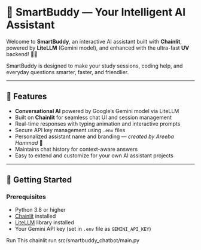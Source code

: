 # 🤖 SmartBuddy — Your Intelligent AI Assistant

Welcome to **SmartBuddy**, an interactive AI assistant built with **Chainlit**, powered by **LiteLLM** (Gemini model), and enhanced with the ultra-fast **UV** backend! 🚀✨

SmartBuddy is designed to make your study sessions, coding help, and everyday questions smarter, faster, and friendlier.

---

## 🌟 Features

- **Conversational AI** powered by Google’s Gemini model via LiteLLM  
- Built on **Chainlit** for seamless chat UI and session management  
- Real-time responses with typing animation and interactive prompts  
- Secure API key management using `.env` files  
- Personalized assistant name and branding — *created by Areeba Hammad* 💖  
- Maintains chat history for context-aware answers  
- Easy to extend and customize for your own AI assistant projects  

---

## 🚀 Getting Started

### Prerequisites

- Python 3.8 or higher  
- [Chainlit](https://docs.chainlit.io) installed  
- [LiteLLM](https://github.com/BerriAI/litellm) library installed  
- Your Gemini API key (set in `.env` file as `GEMINI_API_KEY`)

Run This
chainlit run src/smartbuddy_chatbot/main.py